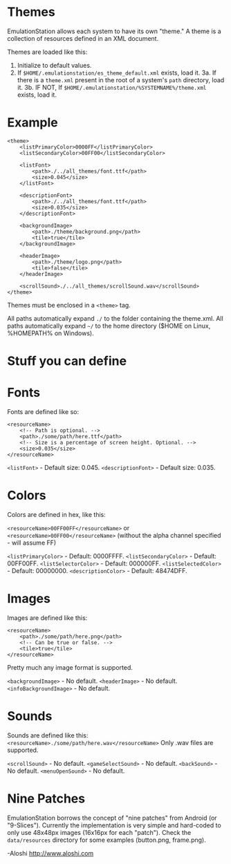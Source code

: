 Themes
======

EmulationStation allows each system to have its own "theme." A theme is a collection of resources defined in an XML document.

Themes are loaded like this:

1. Initialize to default values.
2. If `$HOME/.emulationstation/es_theme_default.xml` exists, load it.
3a. If there is a `theme.xml` present in the root of a system's `path` directory, load it.
3b.   IF NOT, If `$HOME/.emulationstation/%SYSTEMNAME%/theme.xml` exists, load it.

Example
=======

```
<theme>
	<listPrimaryColor>0000FF</listPrimaryColor>
	<listSecondaryColor>00FF00</listSecondaryColor>

	<listFont>
		<path>./../all_themes/font.ttf</path>
		<size>0.045</size>
	</listFont>

	<descriptionFont>
		<path>./../all_themes/font.ttf</path>
		<size>0.035</size>
	</descriptionFont>

	<backgroundImage>
		<path>./theme/background.png</path>
		<tile>true</tile>
	</backgroundImage>

	<headerImage>
		<path>./theme/logo.png</path>
		<tile>false</tile>
	</headerImage>

	<scrollSound>./../all_themes/scrollSound.wav</scrollSound>
</theme>
```

Themes must be enclosed in a `<theme>` tag.

All paths automatically expand `./` to the folder containing the theme.xml.
All paths automatically expand `~/` to the home directory ($HOME on Linux, %HOMEPATH% on Windows).

Stuff you can define
====================

Fonts
=====

Fonts are defined like so:
```
<resourceName>
	<!-- Path is optional. -->
	<path>./some/path/here.ttf</path>
	<!-- Size is a percentage of screen height. Optional. -->
	<size>0.035</size>
</resourceName>
```

`<listFont>` - Default size: 0.045.
`<descriptionFont>` - Default size: 0.035.

Colors
======

Colors are defined in hex, like this:

`<resourceName>00FF00FF</resourceName>`
or
`<resourceName>00FF00</resourceName>`
(without the alpha channel specified - will assume FF)

`<listPrimaryColor>` - Default: 0000FFFF.
`<listSecondaryColor>` - Default: 00FF00FF.
`<listSelectorColor>` - Default: 000000FF.
`<listSelectedColor>` - Default: 00000000.
`<descriptionColor>` - Default: 48474DFF.

Images
======

Images are defined like this:
```
<resourceName>
	<path>./some/path/here.png</path>
	<!-- Can be true or false. -->
	<tile>true</tile>
</resourceName>
```
Pretty much any image format is supported.

`<backgroundImage>` - No default.
`<headerImage>` - No default.
`<infoBackgroundImage>` - No default.

Sounds
======

Sounds are defined like this:
`<resourceName>./some/path/here.wav</resourceName>`
Only .wav files are supported.

`<scrollSound>` - No default.
`<gameSelectSound>` - No default.
`<backSound>` - No default.
`<menuOpenSound>` - No default.


Nine Patches
============

EmulationStation borrows the concept of "nine patches" from Android (or "9-Slices"). Currently the implementation is very simple and hard-coded to only use 48x48px images (16x16px for each "patch"). Check the `data/resources` directory for some examples (button.png, frame.png).

-Aloshi
http://www.aloshi.com

